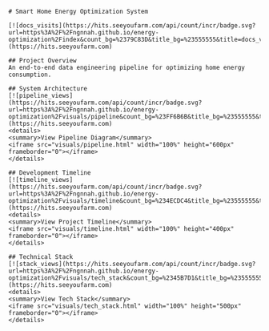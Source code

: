 
    # Smart Home Energy Optimization System

    [![docs_visits](https://hits.seeyoufarm.com/api/count/incr/badge.svg?url=https%3A%2F%2Fngnnah.github.io/energy-optimization%2Findex&count_bg=%2379C83D&title_bg=%23555555&title=docs_visits&edge_flat=false)](https://hits.seeyoufarm.com)

    ## Project Overview
    An end-to-end data engineering pipeline for optimizing home energy consumption.

    ## System Architecture
    [![pipeline_views](https://hits.seeyoufarm.com/api/count/incr/badge.svg?url=https%3A%2F%2Fngnnah.github.io/energy-optimization%2Fvisuals/pipeline&count_bg=%23FF6B6B&title_bg=%23555555&title=pipeline_views&edge_flat=false)](https://hits.seeyoufarm.com)
    <details>
    <summary>View Pipeline Diagram</summary>
    <iframe src="visuals/pipeline.html" width="100%" height="600px" frameborder="0"></iframe>
    </details>

    ## Development Timeline
    [![timeline_views](https://hits.seeyoufarm.com/api/count/incr/badge.svg?url=https%3A%2F%2Fngnnah.github.io/energy-optimization%2Fvisuals/timeline&count_bg=%234ECDC4&title_bg=%23555555&title=timeline_views&edge_flat=false)](https://hits.seeyoufarm.com)
    <details>
    <summary>View Project Timeline</summary>
    <iframe src="visuals/timeline.html" width="100%" height="400px" frameborder="0"></iframe>
    </details>

    ## Technical Stack
    [![stack_views](https://hits.seeyoufarm.com/api/count/incr/badge.svg?url=https%3A%2F%2Fngnnah.github.io/energy-optimization%2Fvisuals/tech_stack&count_bg=%2345B7D1&title_bg=%23555555&title=stack_views&edge_flat=false)](https://hits.seeyoufarm.com)
    <details>
    <summary>View Tech Stack</summary>
    <iframe src="visuals/tech_stack.html" width="100%" height="500px" frameborder="0"></iframe>
    </details>
    